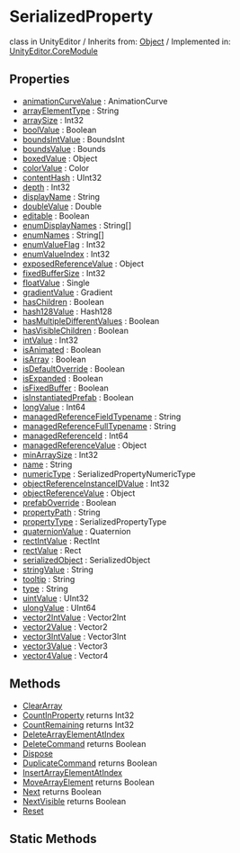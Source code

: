 # SerializedProperty
class in UnityEditor
 / Inherits from: <a href="https://docs.unity3d.com/6000.2/Documentation/ScriptReference/Object.html">Object</a> / Implemented in: <a href="https://docs.unity3d.com/6000.2/Documentation/ScriptReference/UnityEditor.CoreModule.html">UnityEditor.CoreModule</a>

## Properties
- <a href="https://docs.unity3d.com/6000.2/Documentation/ScriptReference/SerializedProperty-animationCurveValue.html">animationCurveValue</a> : AnimationCurve
- <a href="https://docs.unity3d.com/6000.2/Documentation/ScriptReference/SerializedProperty-arrayElementType.html">arrayElementType</a> : String
- <a href="https://docs.unity3d.com/6000.2/Documentation/ScriptReference/SerializedProperty-arraySize.html">arraySize</a> : Int32
- <a href="https://docs.unity3d.com/6000.2/Documentation/ScriptReference/SerializedProperty-boolValue.html">boolValue</a> : Boolean
- <a href="https://docs.unity3d.com/6000.2/Documentation/ScriptReference/SerializedProperty-boundsIntValue.html">boundsIntValue</a> : BoundsInt
- <a href="https://docs.unity3d.com/6000.2/Documentation/ScriptReference/SerializedProperty-boundsValue.html">boundsValue</a> : Bounds
- <a href="https://docs.unity3d.com/6000.2/Documentation/ScriptReference/SerializedProperty-boxedValue.html">boxedValue</a> : Object
- <a href="https://docs.unity3d.com/6000.2/Documentation/ScriptReference/SerializedProperty-colorValue.html">colorValue</a> : Color
- <a href="https://docs.unity3d.com/6000.2/Documentation/ScriptReference/SerializedProperty-contentHash.html">contentHash</a> : UInt32
- <a href="https://docs.unity3d.com/6000.2/Documentation/ScriptReference/SerializedProperty-depth.html">depth</a> : Int32
- <a href="https://docs.unity3d.com/6000.2/Documentation/ScriptReference/SerializedProperty-displayName.html">displayName</a> : String
- <a href="https://docs.unity3d.com/6000.2/Documentation/ScriptReference/SerializedProperty-doubleValue.html">doubleValue</a> : Double
- <a href="https://docs.unity3d.com/6000.2/Documentation/ScriptReference/SerializedProperty-editable.html">editable</a> : Boolean
- <a href="https://docs.unity3d.com/6000.2/Documentation/ScriptReference/SerializedProperty-enumDisplayNames.html">enumDisplayNames</a> : String[]
- <a href="https://docs.unity3d.com/6000.2/Documentation/ScriptReference/SerializedProperty-enumNames.html">enumNames</a> : String[]
- <a href="https://docs.unity3d.com/6000.2/Documentation/ScriptReference/SerializedProperty-enumValueFlag.html">enumValueFlag</a> : Int32
- <a href="https://docs.unity3d.com/6000.2/Documentation/ScriptReference/SerializedProperty-enumValueIndex.html">enumValueIndex</a> : Int32
- <a href="https://docs.unity3d.com/6000.2/Documentation/ScriptReference/SerializedProperty-exposedReferenceValue.html">exposedReferenceValue</a> : Object
- <a href="https://docs.unity3d.com/6000.2/Documentation/ScriptReference/SerializedProperty-fixedBufferSize.html">fixedBufferSize</a> : Int32
- <a href="https://docs.unity3d.com/6000.2/Documentation/ScriptReference/SerializedProperty-floatValue.html">floatValue</a> : Single
- <a href="https://docs.unity3d.com/6000.2/Documentation/ScriptReference/SerializedProperty-gradientValue.html">gradientValue</a> : Gradient
- <a href="https://docs.unity3d.com/6000.2/Documentation/ScriptReference/SerializedProperty-hasChildren.html">hasChildren</a> : Boolean
- <a href="https://docs.unity3d.com/6000.2/Documentation/ScriptReference/SerializedProperty-hash128Value.html">hash128Value</a> : Hash128
- <a href="https://docs.unity3d.com/6000.2/Documentation/ScriptReference/SerializedProperty-hasMultipleDifferentValues.html">hasMultipleDifferentValues</a> : Boolean
- <a href="https://docs.unity3d.com/6000.2/Documentation/ScriptReference/SerializedProperty-hasVisibleChildren.html">hasVisibleChildren</a> : Boolean
- <a href="https://docs.unity3d.com/6000.2/Documentation/ScriptReference/SerializedProperty-intValue.html">intValue</a> : Int32
- <a href="https://docs.unity3d.com/6000.2/Documentation/ScriptReference/SerializedProperty-isAnimated.html">isAnimated</a> : Boolean
- <a href="https://docs.unity3d.com/6000.2/Documentation/ScriptReference/SerializedProperty-isArray.html">isArray</a> : Boolean
- <a href="https://docs.unity3d.com/6000.2/Documentation/ScriptReference/SerializedProperty-isDefaultOverride.html">isDefaultOverride</a> : Boolean
- <a href="https://docs.unity3d.com/6000.2/Documentation/ScriptReference/SerializedProperty-isExpanded.html">isExpanded</a> : Boolean
- <a href="https://docs.unity3d.com/6000.2/Documentation/ScriptReference/SerializedProperty-isFixedBuffer.html">isFixedBuffer</a> : Boolean
- <a href="https://docs.unity3d.com/6000.2/Documentation/ScriptReference/SerializedProperty-isInstantiatedPrefab.html">isInstantiatedPrefab</a> : Boolean
- <a href="https://docs.unity3d.com/6000.2/Documentation/ScriptReference/SerializedProperty-longValue.html">longValue</a> : Int64
- <a href="https://docs.unity3d.com/6000.2/Documentation/ScriptReference/SerializedProperty-managedReferenceFieldTypename.html">managedReferenceFieldTypename</a> : String
- <a href="https://docs.unity3d.com/6000.2/Documentation/ScriptReference/SerializedProperty-managedReferenceFullTypename.html">managedReferenceFullTypename</a> : String
- <a href="https://docs.unity3d.com/6000.2/Documentation/ScriptReference/SerializedProperty-managedReferenceId.html">managedReferenceId</a> : Int64
- <a href="https://docs.unity3d.com/6000.2/Documentation/ScriptReference/SerializedProperty-managedReferenceValue.html">managedReferenceValue</a> : Object
- <a href="https://docs.unity3d.com/6000.2/Documentation/ScriptReference/SerializedProperty-minArraySize.html">minArraySize</a> : Int32
- <a href="https://docs.unity3d.com/6000.2/Documentation/ScriptReference/SerializedProperty-name.html">name</a> : String
- <a href="https://docs.unity3d.com/6000.2/Documentation/ScriptReference/SerializedProperty-numericType.html">numericType</a> : SerializedPropertyNumericType
- <a href="https://docs.unity3d.com/6000.2/Documentation/ScriptReference/SerializedProperty-objectReferenceInstanceIDValue.html">objectReferenceInstanceIDValue</a> : Int32
- <a href="https://docs.unity3d.com/6000.2/Documentation/ScriptReference/SerializedProperty-objectReferenceValue.html">objectReferenceValue</a> : Object
- <a href="https://docs.unity3d.com/6000.2/Documentation/ScriptReference/SerializedProperty-prefabOverride.html">prefabOverride</a> : Boolean
- <a href="https://docs.unity3d.com/6000.2/Documentation/ScriptReference/SerializedProperty-propertyPath.html">propertyPath</a> : String
- <a href="https://docs.unity3d.com/6000.2/Documentation/ScriptReference/SerializedProperty-propertyType.html">propertyType</a> : SerializedPropertyType
- <a href="https://docs.unity3d.com/6000.2/Documentation/ScriptReference/SerializedProperty-quaternionValue.html">quaternionValue</a> : Quaternion
- <a href="https://docs.unity3d.com/6000.2/Documentation/ScriptReference/SerializedProperty-rectIntValue.html">rectIntValue</a> : RectInt
- <a href="https://docs.unity3d.com/6000.2/Documentation/ScriptReference/SerializedProperty-rectValue.html">rectValue</a> : Rect
- <a href="https://docs.unity3d.com/6000.2/Documentation/ScriptReference/SerializedProperty-serializedObject.html">serializedObject</a> : SerializedObject
- <a href="https://docs.unity3d.com/6000.2/Documentation/ScriptReference/SerializedProperty-stringValue.html">stringValue</a> : String
- <a href="https://docs.unity3d.com/6000.2/Documentation/ScriptReference/SerializedProperty-tooltip.html">tooltip</a> : String
- <a href="https://docs.unity3d.com/6000.2/Documentation/ScriptReference/SerializedProperty-type.html">type</a> : String
- <a href="https://docs.unity3d.com/6000.2/Documentation/ScriptReference/SerializedProperty-uintValue.html">uintValue</a> : UInt32
- <a href="https://docs.unity3d.com/6000.2/Documentation/ScriptReference/SerializedProperty-ulongValue.html">ulongValue</a> : UInt64
- <a href="https://docs.unity3d.com/6000.2/Documentation/ScriptReference/SerializedProperty-vector2IntValue.html">vector2IntValue</a> : Vector2Int
- <a href="https://docs.unity3d.com/6000.2/Documentation/ScriptReference/SerializedProperty-vector2Value.html">vector2Value</a> : Vector2
- <a href="https://docs.unity3d.com/6000.2/Documentation/ScriptReference/SerializedProperty-vector3IntValue.html">vector3IntValue</a> : Vector3Int
- <a href="https://docs.unity3d.com/6000.2/Documentation/ScriptReference/SerializedProperty-vector3Value.html">vector3Value</a> : Vector3
- <a href="https://docs.unity3d.com/6000.2/Documentation/ScriptReference/SerializedProperty-vector4Value.html">vector4Value</a> : Vector4

## Methods
- <a href="https://docs.unity3d.com/6000.2/Documentation/ScriptReference/SerializedProperty.ClearArray.html">ClearArray</a>
- <a href="https://docs.unity3d.com/6000.2/Documentation/ScriptReference/SerializedProperty.CountInProperty.html">CountInProperty</a> returns Int32
- <a href="https://docs.unity3d.com/6000.2/Documentation/ScriptReference/SerializedProperty.CountRemaining.html">CountRemaining</a> returns Int32
- <a href="https://docs.unity3d.com/6000.2/Documentation/ScriptReference/SerializedProperty.DeleteArrayElementAtIndex.html">DeleteArrayElementAtIndex</a>
- <a href="https://docs.unity3d.com/6000.2/Documentation/ScriptReference/SerializedProperty.DeleteCommand.html">DeleteCommand</a> returns Boolean
- <a href="https://docs.unity3d.com/6000.2/Documentation/ScriptReference/SerializedProperty.Dispose.html">Dispose</a>
- <a href="https://docs.unity3d.com/6000.2/Documentation/ScriptReference/SerializedProperty.DuplicateCommand.html">DuplicateCommand</a> returns Boolean
- <a href="https://docs.unity3d.com/6000.2/Documentation/ScriptReference/SerializedProperty.InsertArrayElementAtIndex.html">InsertArrayElementAtIndex</a>
- <a href="https://docs.unity3d.com/6000.2/Documentation/ScriptReference/SerializedProperty.MoveArrayElement.html">MoveArrayElement</a> returns Boolean
- <a href="https://docs.unity3d.com/6000.2/Documentation/ScriptReference/SerializedProperty.Next.html">Next</a> returns Boolean
- <a href="https://docs.unity3d.com/6000.2/Documentation/ScriptReference/SerializedProperty.NextVisible.html">NextVisible</a> returns Boolean
- <a href="https://docs.unity3d.com/6000.2/Documentation/ScriptReference/SerializedProperty.Reset.html">Reset</a>

## Static Methods
